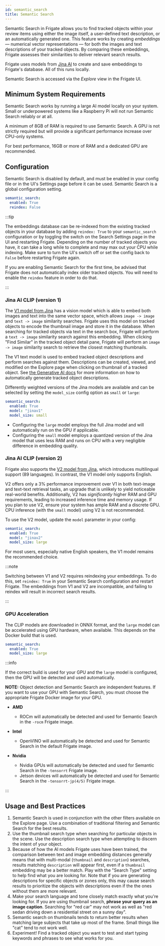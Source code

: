 ```yaml
---
id: semantic_search
title: Semantic Search
---
```


Semantic Search in Frigate allows you to find tracked objects within your review items using either the image itself, a user-defined text description, or an automatically generated one. This feature works by creating _embeddings_ — numerical vector representations — for both the images and text descriptions of your tracked objects. By comparing these embeddings, Frigate assesses their similarities to deliver relevant search results.

Frigate uses models from [Jina AI](https://huggingface.co/jinaai) to create and save embeddings to Frigate's database. All of this runs locally.

Semantic Search is accessed via the _Explore_ view in the Frigate UI.

## Minimum System Requirements

Semantic Search works by running a large AI model locally on your system. Small or underpowered systems like a Raspberry Pi will not run Semantic Search reliably or at all.

A minimum of 8GB of RAM is required to use Semantic Search. A GPU is not strictly required but will provide a significant performance increase over CPU-only systems.

For best performance, 16GB or more of RAM and a dedicated GPU are recommended.

## Configuration

Semantic Search is disabled by default, and must be enabled in your config file or in the UI's Settings page before it can be used. Semantic Search is a global configuration setting.

```yaml
semantic_search:
  enabled: True
  reindex: False
```

:::tip

The embeddings database can be re-indexed from the existing tracked objects in your database by adding `reindex: True` to your `semantic_search` configuration or by toggling the switch on the Search Settings page in the UI and restarting Frigate. Depending on the number of tracked objects you have, it can take a long while to complete and may max out your CPU while indexing. Make sure to turn the UI's switch off or set the config back to `False` before restarting Frigate again.

If you are enabling Semantic Search for the first time, be advised that Frigate does not automatically index older tracked objects. You will need to enable the `reindex` feature in order to do that.

:::

### Jina AI CLIP (version 1)

The [V1 model from Jina](https://huggingface.co/jinaai/jina-clip-v1) has a vision model which is able to embed both images and text into the same vector space, which allows `image -> image` and `text -> image` similarity searches. Frigate uses this model on tracked objects to encode the thumbnail image and store it in the database. When searching for tracked objects via text in the search box, Frigate will perform a `text -> image` similarity search against this embedding. When clicking "Find Similar" in the tracked object detail pane, Frigate will perform an `image -> image` similarity search to retrieve the closest matching thumbnails.

The V1 text model is used to embed tracked object descriptions and perform searches against them. Descriptions can be created, viewed, and modified on the Explore page when clicking on thumbnail of a tracked object. See [the Generative AI docs](/configuration/genai.md) for more information on how to automatically generate tracked object descriptions.

Differently weighted versions of the Jina models are available and can be selected by setting the `model_size` config option as `small` or `large`:

```yaml
semantic_search:
  enabled: True
  model: "jinav1"
  model_size: small
```

- Configuring the `large` model employs the full Jina model and will automatically run on the GPU if applicable.
- Configuring the `small` model employs a quantized version of the Jina model that uses less RAM and runs on CPU with a very negligible difference in embedding quality.

### Jina AI CLIP (version 2)

Frigate also supports the [V2 model from Jina](https://huggingface.co/jinaai/jina-clip-v2), which introduces multilingual support (89 languages). In contrast, the V1 model only supports English.

V2 offers only a 3% performance improvement over V1 in both text-image and text-text retrieval tasks, an upgrade that is unlikely to yield noticeable real-world benefits. Additionally, V2 has _significantly_ higher RAM and GPU requirements, leading to increased inference time and memory usage. If you plan to use V2, ensure your system has ample RAM and a discrete GPU. CPU inference (with the `small` model) using V2 is not recommended.

To use the V2 model, update the `model` parameter in your config:

```yaml
semantic_search:
  enabled: True
  model: "jinav2"
  model_size: large
```

For most users, especially native English speakers, the V1 model remains the recommended choice.

:::note

Switching between V1 and V2 requires reindexing your embeddings. To do this, set `reindex: True` in your Semantic Search configuration and restart Frigate. The embeddings from V1 and V2 are incompatible, and failing to reindex will result in incorrect search results.

:::

### GPU Acceleration

The CLIP models are downloaded in ONNX format, and the `large` model can be accelerated using GPU hardware, when available. This depends on the Docker build that is used.

```yaml
semantic_search:
  enabled: True
  model_size: large
```

:::info

If the correct build is used for your GPU and the `large` model is configured, then the GPU will be detected and used automatically.

**NOTE:** Object detection and Semantic Search are independent features. If you want to use your GPU with Semantic Search, you must choose the appropriate Frigate Docker image for your GPU.

- **AMD**

  - ROCm will automatically be detected and used for Semantic Search in the `-rocm` Frigate image.

- **Intel**

  - OpenVINO will automatically be detected and used for Semantic Search in the default Frigate image.

- **Nvidia**
  - Nvidia GPUs will automatically be detected and used for Semantic Search in the `-tensorrt` Frigate image.
  - Jetson devices will automatically be detected and used for Semantic Search in the `-tensorrt-jp(4/5)` Frigate image.

:::

## Usage and Best Practices

1. Semantic Search is used in conjunction with the other filters available on the Explore page. Use a combination of traditional filtering and Semantic Search for the best results.
2. Use the thumbnail search type when searching for particular objects in the scene. Use the description search type when attempting to discern the intent of your object.
3. Because of how the AI models Frigate uses have been trained, the comparison between text and image embedding distances generally means that with multi-modal (`thumbnail` and `description`) searches, results matching `description` will appear first, even if a `thumbnail` embedding may be a better match. Play with the "Search Type" setting to help find what you are looking for. Note that if you are generating descriptions for specific objects or zones only, this may cause search results to prioritize the objects with descriptions even if the the ones without them are more relevant.
4. Make your search language and tone closely match exactly what you're looking for. If you are using thumbnail search, **phrase your query as an image caption**. Searching for "red car" may not work as well as "red sedan driving down a residential street on a sunny day".
5. Semantic search on thumbnails tends to return better results when matching large subjects that take up most of the frame. Small things like "cat" tend to not work well.
6. Experiment! Find a tracked object you want to test and start typing keywords and phrases to see what works for you.
